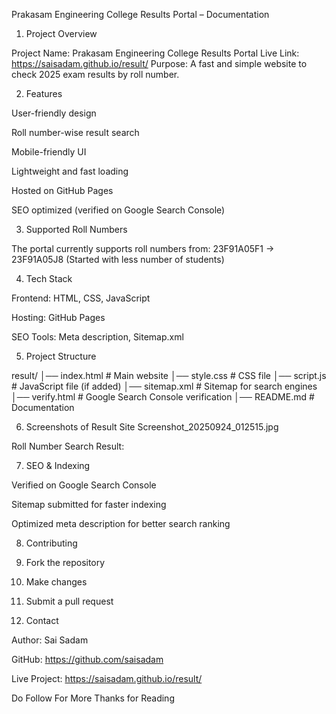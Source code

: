 Prakasam Engineering College Results Portal – Documentation

1. Project Overview

Project Name: Prakasam Engineering College Results Portal
Live Link: https://saisadam.github.io/result/
Purpose: A fast and simple website to check 2025 exam results by roll number.

2. Features

User-friendly design

Roll number-wise result search

Mobile-friendly UI

Lightweight and fast loading

Hosted on GitHub Pages

SEO optimized (verified on Google Search Console)


3. Supported Roll Numbers

The portal currently supports roll numbers from:
23F91A05F1 → 23F91A05J8 (Started with less number of students)

4. Tech Stack

Frontend: HTML, CSS, JavaScript

Hosting: GitHub Pages

SEO Tools: Meta description, Sitemap.xml


5. Project Structure

result/
│── index.html       # Main website
│── style.css        # CSS file
│── script.js        # JavaScript file (if added)
│── sitemap.xml      # Sitemap for search engines
│── verify.html      # Google Search Console verification
│── README.md        # Documentation

6. Screenshots of Result Site
 Screenshot_20250924_012515.jpg

Roll Number Search Result:


7. SEO & Indexing

Verified on Google Search Console

Sitemap submitted for faster indexing

Optimized meta description for better search ranking


8. Contributing

1. Fork the repository


2. Make changes


3. Submit a pull request



9. Contact

Author: Sai Sadam

GitHub: https://github.com/saisadam

Live Project: https://saisadam.github.io/result/


Do Follow For More
Thanks for Reading

